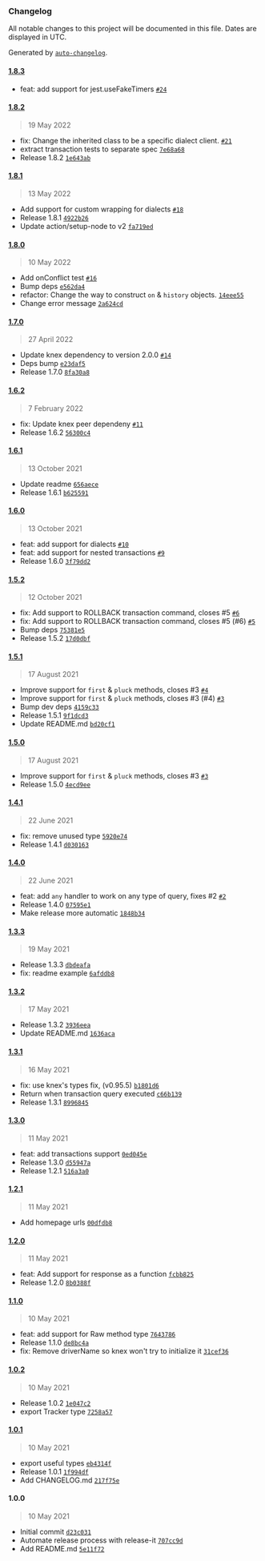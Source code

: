 ### Changelog

All notable changes to this project will be documented in this file. Dates are displayed in UTC.

Generated by [`auto-changelog`](https://github.com/CookPete/auto-changelog).

#### [1.8.3](https://github.com/felixmosh/knex-mock-client/compare/1.8.2...1.8.3)

- feat: add support for jest.useFakeTimers [`#24`](https://github.com/felixmosh/knex-mock-client/pull/24)

#### [1.8.2](https://github.com/felixmosh/knex-mock-client/compare/1.8.1...1.8.2)

> 19 May 2022

- fix: Change the inherited class to be a specific dialect client. [`#21`](https://github.com/felixmosh/knex-mock-client/pull/21)
- extract transaction tests to separate spec [`7e68a68`](https://github.com/felixmosh/knex-mock-client/commit/7e68a68c92323f701a8a31c35dd2eb5bd7ad0f23)
- Release 1.8.2 [`1e643ab`](https://github.com/felixmosh/knex-mock-client/commit/1e643ab56ae23286aa6c5ef37464c1199816e9b0)

#### [1.8.1](https://github.com/felixmosh/knex-mock-client/compare/1.8.0...1.8.1)

> 13 May 2022

- Add support for custom wrapping for dialects [`#18`](https://github.com/felixmosh/knex-mock-client/pull/18)
- Release 1.8.1 [`4922b26`](https://github.com/felixmosh/knex-mock-client/commit/4922b265bc9c6ff76129091008059fd2f679c54b)
- Update action/setup-node to v2 [`fa719ed`](https://github.com/felixmosh/knex-mock-client/commit/fa719ed55cdcb23f60cb449d2aaf3d4f4ac5f8b8)

#### [1.8.0](https://github.com/felixmosh/knex-mock-client/compare/1.7.0...1.8.0)

> 10 May 2022

- Add onConflict test [`#16`](https://github.com/felixmosh/knex-mock-client/pull/16)
- Bump deps [`e562da4`](https://github.com/felixmosh/knex-mock-client/commit/e562da4b644c0d925ce7059ea1790e41cd7c87f9)
- refactor: Change the way to construct `on` & `history` objects. [`14eee55`](https://github.com/felixmosh/knex-mock-client/commit/14eee55024f5734292661d8b77a731b85fa12ce7)
- Change error message [`2a624cd`](https://github.com/felixmosh/knex-mock-client/commit/2a624cd262de747e0589b4e664741f441636f1cc)

#### [1.7.0](https://github.com/felixmosh/knex-mock-client/compare/1.6.2...1.7.0)

> 27 April 2022

- Update knex dependency to version 2.0.0 [`#14`](https://github.com/felixmosh/knex-mock-client/pull/14)
- Deps bump [`e23daf5`](https://github.com/felixmosh/knex-mock-client/commit/e23daf536e739ee9bac8987126f87a863a84d95e)
- Release 1.7.0 [`8fa30a8`](https://github.com/felixmosh/knex-mock-client/commit/8fa30a83609c90ebd06e2b8857a1550ac2ed9e43)

#### [1.6.2](https://github.com/felixmosh/knex-mock-client/compare/1.6.1...1.6.2)

> 7 February 2022

- fix: Update knex peer dependeny [`#11`](https://github.com/felixmosh/knex-mock-client/pull/11)
- Release 1.6.2 [`56300c4`](https://github.com/felixmosh/knex-mock-client/commit/56300c40199a72fe99b670a10d94f039c26fae45)

#### [1.6.1](https://github.com/felixmosh/knex-mock-client/compare/1.6.0...1.6.1)

> 13 October 2021

- Update readme [`656aece`](https://github.com/felixmosh/knex-mock-client/commit/656aece93a818cdaf1b57049f9985ae10087d360)
- Release 1.6.1 [`b625591`](https://github.com/felixmosh/knex-mock-client/commit/b6255910cb0c67b338408f11116da886a844c842)

#### [1.6.0](https://github.com/felixmosh/knex-mock-client/compare/1.5.2...1.6.0)

> 13 October 2021

- feat: add support for dialects [`#10`](https://github.com/felixmosh/knex-mock-client/pull/10)
- feat: add support for nested transactions [`#9`](https://github.com/felixmosh/knex-mock-client/pull/9)
- Release 1.6.0 [`3f79dd2`](https://github.com/felixmosh/knex-mock-client/commit/3f79dd2cf2422f4a8efb0092b0e9a8db8e720972)

#### [1.5.2](https://github.com/felixmosh/knex-mock-client/compare/1.5.1...1.5.2)

> 12 October 2021

- fix: Add support to ROLLBACK transaction command, closes #5 [`#6`](https://github.com/felixmosh/knex-mock-client/pull/6)
- fix: Add support to ROLLBACK transaction command, closes #5 (#6) [`#5`](https://github.com/felixmosh/knex-mock-client/issues/5)
- Bump deps [`75381e5`](https://github.com/felixmosh/knex-mock-client/commit/75381e52c26c2e92d22d6bec3e91d697a496be5f)
- Release 1.5.2 [`17d0dbf`](https://github.com/felixmosh/knex-mock-client/commit/17d0dbf54016d91be25a0ea6a02dfa9612c3bbf2)

#### [1.5.1](https://github.com/felixmosh/knex-mock-client/compare/1.5.0...1.5.1)

> 17 August 2021

- Improve support for `first` & `pluck` methods, closes #3 [`#4`](https://github.com/felixmosh/knex-mock-client/pull/4)
- Improve support for `first` & `pluck` methods, closes #3 (#4) [`#3`](https://github.com/felixmosh/knex-mock-client/issues/3)
- Bump dev deps [`4159c33`](https://github.com/felixmosh/knex-mock-client/commit/4159c336ae14d6e1d29940506c87e9710caca0e9)
- Release 1.5.1 [`9f1dcd3`](https://github.com/felixmosh/knex-mock-client/commit/9f1dcd39bc5de7d9d1899a7db7f0e6aa2e2a0b56)
- Update README.md [`bd20cf1`](https://github.com/felixmosh/knex-mock-client/commit/bd20cf1b66337fee92dd29bbf9ffee9d8db64ac9)

#### [1.5.0](https://github.com/felixmosh/knex-mock-client/compare/1.4.1...1.5.0)

> 17 August 2021

- Improve support for `first` & `pluck` methods, closes #3 [`#3`](https://github.com/felixmosh/knex-mock-client/issues/3)
- Release 1.5.0 [`4ecd9ee`](https://github.com/felixmosh/knex-mock-client/commit/4ecd9ee78fe53d04de0356229f31066aca5ef71f)

#### [1.4.1](https://github.com/felixmosh/knex-mock-client/compare/1.4.0...1.4.1)

> 22 June 2021

- fix: remove unused type [`5920e74`](https://github.com/felixmosh/knex-mock-client/commit/5920e742787dc8bffe05d5327dc40bc6bba18e3a)
- Release 1.4.1 [`d030163`](https://github.com/felixmosh/knex-mock-client/commit/d03016324060f5cd04f7397d9eb0ad418fd4f1f7)

#### [1.4.0](https://github.com/felixmosh/knex-mock-client/compare/1.3.3...1.4.0)

> 22 June 2021

- feat: add `any` handler to work on any type of query, fixes #2 [`#2`](https://github.com/felixmosh/knex-mock-client/issues/2)
- Release 1.4.0 [`07595e1`](https://github.com/felixmosh/knex-mock-client/commit/07595e10753f3b690ed8f15a13d61f9c3c446e57)
- Make release more automatic [`1848b34`](https://github.com/felixmosh/knex-mock-client/commit/1848b3425ddab1e56cf0e23cf75df177b7d0b727)

#### [1.3.3](https://github.com/felixmosh/knex-mock-client/compare/1.3.2...1.3.3)

> 19 May 2021

- Release 1.3.3 [`dbdeafa`](https://github.com/felixmosh/knex-mock-client/commit/dbdeafa18c96ac46e91a08e689c43666485d9c08)
- fix: readme example [`6afddb8`](https://github.com/felixmosh/knex-mock-client/commit/6afddb8ffbf91d5c3df1c8d27284df6f21b4d457)

#### [1.3.2](https://github.com/felixmosh/knex-mock-client/compare/1.3.1...1.3.2)

> 17 May 2021

- Release 1.3.2 [`3936eea`](https://github.com/felixmosh/knex-mock-client/commit/3936eea6c268a3aa8e33df8df6cfb97c8bd49a4f)
- Update README.md [`1636aca`](https://github.com/felixmosh/knex-mock-client/commit/1636aca0c3a3f251f61dd60d596bf8f234c5f047)

#### [1.3.1](https://github.com/felixmosh/knex-mock-client/compare/1.3.0...1.3.1)

> 16 May 2021

- fix: use knex's types fix, (v0.95.5) [`b1801d6`](https://github.com/felixmosh/knex-mock-client/commit/b1801d66a08c2d821f1116852d39a0a5560d77a5)
- Return when transaction query executed [`c66b139`](https://github.com/felixmosh/knex-mock-client/commit/c66b139c8cb69b5efb528ab40e54507c6ef08635)
- Release 1.3.1 [`8996845`](https://github.com/felixmosh/knex-mock-client/commit/8996845c8f8c44ef335f54b3a5fbfc37d7dcdd04)

#### [1.3.0](https://github.com/felixmosh/knex-mock-client/compare/1.2.1...1.3.0)

> 11 May 2021

- feat: add transactions support [`0ed045e`](https://github.com/felixmosh/knex-mock-client/commit/0ed045eef805ffd3c2f30396f098d2fd6d2e5f44)
- Release 1.3.0 [`d55947a`](https://github.com/felixmosh/knex-mock-client/commit/d55947af90b575d2ab00cb38eb1650380162fabb)
- Release 1.2.1 [`516a3a0`](https://github.com/felixmosh/knex-mock-client/commit/516a3a0d9d8a1c5a645f550ee4dde735750ea2da)

#### [1.2.1](https://github.com/felixmosh/knex-mock-client/compare/1.2.0...1.2.1)

> 11 May 2021

- Add homepage urls [`00dfdb8`](https://github.com/felixmosh/knex-mock-client/commit/00dfdb8310536dff218b6dbcf86f46fd1a575380)

#### [1.2.0](https://github.com/felixmosh/knex-mock-client/compare/1.1.0...1.2.0)

> 11 May 2021

- feat: Add support for response as a function [`fcbb825`](https://github.com/felixmosh/knex-mock-client/commit/fcbb825a01f7ba39837d006571419beec0a0caec)
- Release 1.2.0 [`8b0388f`](https://github.com/felixmosh/knex-mock-client/commit/8b0388f25736611fa0e25a5b4a6a9cab99df7901)

#### [1.1.0](https://github.com/felixmosh/knex-mock-client/compare/1.0.2...1.1.0)

> 10 May 2021

- feat: add support for Raw method type [`7643786`](https://github.com/felixmosh/knex-mock-client/commit/764378626cebf1193427e08478e484d151de6865)
- Release 1.1.0 [`de8bc4a`](https://github.com/felixmosh/knex-mock-client/commit/de8bc4af88fa3714893e80c5f49d897d8aec2f0f)
- fix: Remove driverName so knex won't try to initialize it [`31cef36`](https://github.com/felixmosh/knex-mock-client/commit/31cef364f5f0101aa8e3e896e45270ff14a8667e)

#### [1.0.2](https://github.com/felixmosh/knex-mock-client/compare/1.0.1...1.0.2)

> 10 May 2021

- Release 1.0.2 [`1e047c2`](https://github.com/felixmosh/knex-mock-client/commit/1e047c2dc1765b635c1ee04ba6c7124482f26f38)
- export Tracker type [`7258a57`](https://github.com/felixmosh/knex-mock-client/commit/7258a5746ae154a261b4fe5eda114a0b9d622b8b)

#### [1.0.1](https://github.com/felixmosh/knex-mock-client/compare/1.0.0...1.0.1)

> 10 May 2021

- export useful types [`eb4314f`](https://github.com/felixmosh/knex-mock-client/commit/eb4314fbb4ed713d4c35c7d3636df74b3aadeb49)
- Release 1.0.1 [`1f994df`](https://github.com/felixmosh/knex-mock-client/commit/1f994df8fb244ad9ab63da0efb9fa43a81d71e87)
- Add CHANGELOG.md [`217f75e`](https://github.com/felixmosh/knex-mock-client/commit/217f75e0da08a7c5bf5ef7ee0570dc882c075cb7)

#### 1.0.0

> 10 May 2021

- Initial commit [`d23c031`](https://github.com/felixmosh/knex-mock-client/commit/d23c03160740ab10dc89a55c20faf653f971ec7f)
- Automate release process with release-it [`707cc9d`](https://github.com/felixmosh/knex-mock-client/commit/707cc9d26d0bb2a21a43a199a1b9dc64b7fe7f9d)
- Add README.md [`5e11f72`](https://github.com/felixmosh/knex-mock-client/commit/5e11f72f1345274f291084abc0a33b7bc8d9b906)
